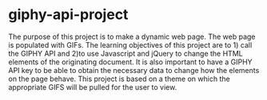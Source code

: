 # giphy-api-project

The purpose of this project is to make a dynamic web page. The web page is populated with GIFs. The learning objectives
of this project are to 1) call the GIPHY API and  2)to use Javascript and jQuery to change the HTML elements of the originating document. It is also important to have a GIPHY API key to be able to obtain the necessary data to change how the elements on the page behave. This project is based on a theme on which the appropriate GIFS will be pulled for the 
user to view.
